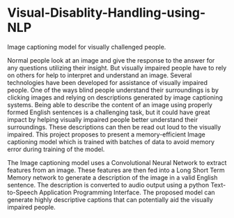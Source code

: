 # Visual-Disablity-Handling-using-NLP
Image captioning model for visually challenged people.

Normal people look at an image and give the response to the answer for any questions utilizing their insight. But visually impaired people have to rely on others for help to interpret and understand an image. Several technologies have been developed for assistance of visually impaired people. One of the ways blind people understand their surroundings is by clicking images and relying on descriptions generated by image captioning systems. Being able to describe the content of an image using properly formed English sentences is a challenging task, but it could have great impact by helping visually impaired people better understand their surroundings. These descriptions can then be read out loud to the visually impaired. This project proposes to present a memory-efficient Image captioning model which is trained with batches of data to avoid memory error during training of the model.

The Image captioning model uses a Convolutional Neural Network to extract features from an image. These features are then fed into a Long Short Term Memory network to generate a description of the image in a valid English sentence. The description is converted to audio output using a python Text-to-Speech Application Programming Interface. The proposed model can generate highly descriptive captions that can potentially aid the visually impaired people.
